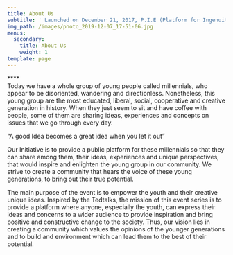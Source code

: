 ```yaml
---
title: About Us
subtitle: ' Launched on December 21, 2017, P.I.E (Platform for Ingenuity and Enlightenment) is a Project organized and run by a team of youth.'
img_path: /images/photo_2019-12-07_17-51-06.jpg
menus:
  secondary:
    title: About Us
    weight: 1
template: page
---
```

****\
Today we have a whole group of young people called millennials, who appear to be disoriented, wandering and directionless. Nonetheless, this young group are the most educated, liberal, social, cooperative and creative generation in history. When they just seem to sit and have coffee with people, some of them are sharing ideas, experiences and concepts on issues that we go through every day.

“A good Idea becomes a great idea when you let it out”

Our Initiative is to provide a public platform for these millennials so that they can share among them, their ideas, experiences and unique perspectives, that would inspire and enlighten the young group in our community. We strive to create a community that hears the voice of these young generations, to bring out their true potential.

The main purpose of the event is to empower the youth and their creative unique ideas. Inspired by the Tedtalks, the mission of this event series is to provide a platform where anyone, especially the youth, can express their ideas and concerns to a wider audience to provide inspiration and bring positive and constructive change to the society. Thus, our vision lies in creating a community which values the opinions of the younger generations and to build and environment which can lead them to the best of their potential.
